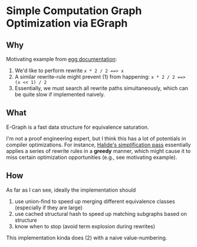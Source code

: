 # Simple Computation Graph Optimization via EGraph

## Why
Motivating example from [egg documentation](https://docs.rs/egg/0.7.1/egg/tutorials/_01_background/index.html):

1. We'd like to perform rewrite `x * 2 / 2 ==> x`
2. A similar rewrite-rule might prevent (1) from happening: `x * 2 / 2 ==> (x << 1) / 2`
3. Essentially, we must search all rewrite paths simultaneously, which can be
   quite slow if implemented naively.


## What
E-Graph is a fast data structure for equivalence saturation.

I'm not a proof engineering expert, but I think this has a lot of potentials in
compiler optimizations. For instance, [Halide's simplification pass](https://github.com/halide/Halide/blob/main/src/Simplify_Sub.cpp#L35-L447)
essentially applies a series of rewrite rules in a __greedy__ manner, which
might cause it to miss certain optimization opportunities (e.g., see motivating
example).


## How
As far as I can see, ideally the implementation should
1. use union-find to speed up merging different equivalence classes (especially
   if they are large)
2. use cached structural hash to speed up matching subgraphs based on structure
3. know when to stop (avoid term explosion during rewrites)

This implementation kinda does (2) with a naive value-numbering.